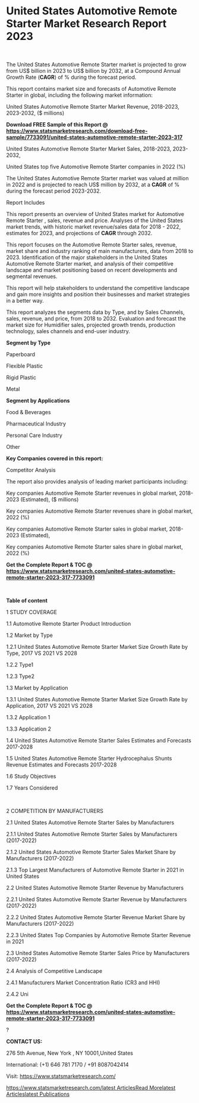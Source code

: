 <h1>United States Automotive Remote Starter Market Research Report 2023</h1><br/><p>The United States Automotive Remote Starter market is projected to grow from US$ billion in 2023 to US$ billion by 2032, at a Compound Annual Growth Rate (<strong>CAGR</strong>) of % during the forecast period.</p>
 
 
 
 <p>This report contains market size and forecasts of Automotive Remote Starter in global, including the following market information:</p>
 
 
 
 <p>United States Automotive Remote Starter Market Revenue, 2018-2023, 2023-2032, ($ millions)</p>
 
 
 
 <p><strong>Download FREE Sample of this Report @ <a href="https://www.statsmarketresearch.com/download-free-sample/7733091/united-states-automotive-remote-starter-2023-317">https://www.statsmarketresearch.com/download-free-sample/7733091/united-states-automotive-remote-starter-2023-317</a></strong></p>
 
 
 
 <p>United States Automotive Remote Starter Market Sales, 2018-2023, 2023-2032,</p>
 
 
 
 <p>United States top five Automotive Remote Starter companies in 2022 (%)</p>
 
 
 
 <p>The United States Automotive Remote Starter market was valued at million in 2022 and is projected to reach US$ million by 2032, at a <strong>CAGR</strong> of % during the forecast period 2023-2032.</p>
 
 
 
 <p>Report Includes</p>
 
 
 
 <p>This report presents an overview of United States market for Automotive Remote Starter , sales, revenue and price. Analyses of the United States market trends, with historic market revenue/sales data for 2018 - 2022, estimates for 2023, and projections of <strong>CAGR</strong> through 2032.</p>
 
 
 
 <p>This report focuses on the Automotive Remote Starter sales, revenue, market share and industry ranking of main manufacturers, data from 2018 to 2023. Identification of the major stakeholders in the United States Automotive Remote Starter market, and analysis of their competitive landscape and market positioning based on recent developments and segmental revenues.</p>
 
 
 
 <p>This report will help stakeholders to understand the competitive landscape and gain more insights and position their businesses and market strategies in a better way.</p>
 
 
 
 <p>This report analyzes the segments data by Type, and by Sales Channels, sales, revenue, and price, from 2018 to 2032. Evaluation and forecast the market size for Humidifier sales, projected growth trends, production technology, sales channels and end-user industry.</p>
 
 
 
 <p><strong>Segment by Type</strong></p>
 
 
 
 <p>Paperboard</p>
 
 
 
 <p>Flexible Plastic</p>
 
 
 
 <p>Rigid Plastic</p>
 
 
 
 <p>Metal</p>
 
 
 
 <p><strong>Segment <strong><strong>by Applications</strong></strong></strong></p>
 
 
 
 <p>Food & Beverages</p>
 
 
 
 <p>Pharmaceutical Industry</p>
 
 
 
 <p>Personal Care Industry</p>
 
 
 
 <p>Other</p>
 
 
 
 <p><strong>Key Companies covered in this report:</strong></p>
 
 
 
 <p>Competitor Analysis</p>
 
 
 
 <p>The report also provides analysis of leading market participants including:</p>
 
 
 
 <p>Key companies Automotive Remote Starter revenues in global market, 2018-2023 (Estimated), ($ millions)</p>
 
 
 
 <p>Key companies Automotive Remote Starter revenues share in global market, 2022 (%)</p>
 
 
 
 <p>Key companies Automotive Remote Starter sales in global market, 2018-2023 (Estimated),</p>
 
 
 
 <p>Key companies Automotive Remote Starter sales share in global market, 2022 (%)</p>
 
 
 
 <div><b>Get the Complete Report & TOC @ <a href="https://www.statsmarketresearch.com/united-states-automotive-remote-starter-2023-317-7733091">https://www.statsmarketresearch.com/united-states-automotive-remote-starter-2023-317-7733091</a></b></div>
 
 
 
 <p><br />
 
 <b>Table of content</b></p>
 
 
 
 <p>1 STUDY COVERAGE<br />
 
 1.1 Automotive Remote Starter Product Introduction<br />
 
 1.2 Market by Type<br />
 
 1.2.1 United States Automotive Remote Starter Market Size Growth Rate by Type, 2017 VS 2021 VS 2028<br />
 
 1.2.2 Type1<br />
 
 1.2.3 Type2<br />
 
 1.3 Market by Application<br />
 
 1.3.1 United States Automotive Remote Starter Market Size Growth Rate by Application, 2017 VS 2021 VS 2028<br />
 
 1.3.2 Application 1<br />
 
 1.3.3 Application 2<br />
 
 1.4 United States Automotive Remote Starter Sales Estimates and Forecasts 2017-2028<br />
 
 1.5 United States Automotive Remote Starter Hydrocephalus Shunts Revenue Estimates and Forecasts 2017-2028<br />
 
 1.6 Study Objectives<br />
 
 1.7 Years Considered<br />
 
 <br />
 
 2 COMPETITION BY MANUFACTURERS<br />
 
 2.1 United States Automotive Remote Starter Sales by Manufacturers<br />
 
 2.1.1 United States Automotive Remote Starter Sales by Manufacturers (2017-2022)<br />
 
 2.1.2 United States Automotive Remote Starter Sales Market Share by Manufacturers (2017-2022)<br />
 
 2.1.3 Top Largest Manufacturers of Automotive Remote Starter in 2021 in United States<br />
 
 2.2 United States Automotive Remote Starter Revenue by Manufacturers<br />
 
 2.2.1 United States Automotive Remote Starter Revenue by Manufacturers (2017-2022)<br />
 
 2.2.2 United States Automotive Remote Starter Revenue Market Share by Manufacturers (2017-2022)<br />
 
 2.2.3 United States Top Companies by Automotive Remote Starter Revenue in 2021<br />
 
 2.3 United States Automotive Remote Starter Sales Price by Manufacturers (2017-2022)<br />
 
 2.4 Analysis of Competitive Landscape<br />
 
 2.4.1 Manufacturers Market Concentration Ratio (CR3 and HHI)<br />
 
 2.4.2 Uni</p>
 
 
 
 <div><b>Get the Complete Report & TOC @ <a href="https://www.statsmarketresearch.com/united-states-automotive-remote-starter-2023-317-7733091">https://www.statsmarketresearch.com/united-states-automotive-remote-starter-2023-317-7733091</a></b></div>
 
 
 
 <p>? </p>
 
 
 
 <p><b>CONTACT US:</b><br />
 
 276 5th Avenue, New York , NY 10001,United States<br />
 
 International: (+1) 646 781 7170 / +91 8087042414<br />
 
 Visit: <a href="https://www.statsmarketresearch.com/">https://www.statsmarketresearch.com/</a><br />
 
 <a href="https://gyeongbokgung.com">https://www.statsmarketresearch.com/</a><a href="https://hallyeomaritime.com">latest Articles</a><a href="https://jingwansa.com">Read More</a><a href="https://nguoiviet.jp/">latest Articles</a><a href="https://www.intelmarketresearch.com/">latest Publications</a></p>
